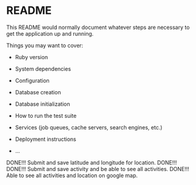 # README

This README would normally document whatever steps are necessary to get the
application up and running.

Things you may want to cover:

* Ruby version

* System dependencies

* Configuration

* Database creation

* Database initialization

* How to run the test suite

* Services (job queues, cache servers, search engines, etc.)

* Deployment instructions

* ...

DONE!!! Submit and save latitude and longitude for location. DONE!!!
DONE!!! Submit and save activity and be able to see all activities. DONE!!!
Able to see all activities and location on google map.
